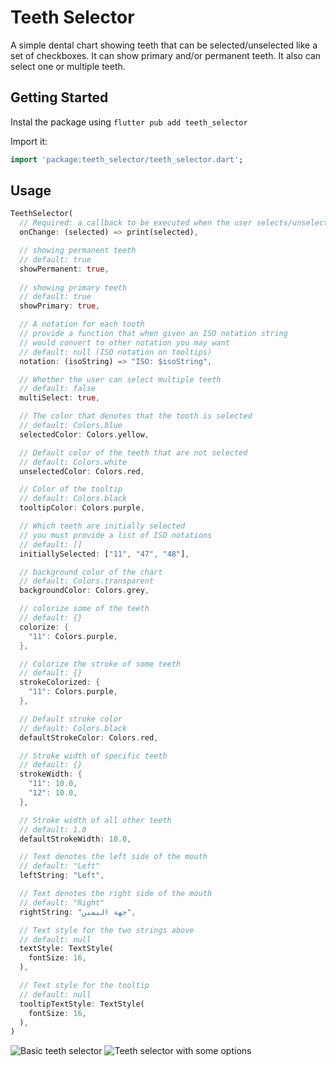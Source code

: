 # Teeth Selector

A simple dental chart showing teeth that can be selected/unselected like a set of checkboxes. It can show primary and/or permanent teeth. It also can select one or multiple teeth.

## Getting Started

Instal the package using `flutter pub add teeth_selector`

Import it:

```dart
import 'package:teeth_selector/teeth_selector.dart';
```

## Usage

```dart
TeethSelector(
  // Required: a callback to be executed when the user selects/unselects a tooth
  onChange: (selected) => print(selected),

  // showing permanent teeth
  // default: true
  showPermanent: true,
  
  // showing primary teeth
  // default: true
  showPrimary: true,

  // A notation for each tooth
  // provide a function that when given an ISO notation string
  // would convert to other notation you may want
  // default: null (ISO notation on tooltips)
  notation: (isoString) => "ISO: $isoString",

  // Whether the user can select multiple teeth
  // default: false
  multiSelect: true,

  // The color that denotes that the tooth is selected
  // default: Colors.blue
  selectedColor: Colors.yellow,

  // Default color of the teeth that are not selected
  // default: Colors.white
  unselectedColor: Colors.red,

  // Color of the tooltip
  // default: Colors.black
  tooltipColor: Colors.purple,

  // Which teeth are initially selected
  // you must provide a list of ISO notations
  // default: []
  initiallySelected: ["11", "47", "48"],

  // background color of the chart
  // default: Colors.transparent
  backgroundColor: Colors.grey,

  // colorize some of the teeth
  // default: {}
  colorize: {
    "11": Colors.purple,
  },

  // Colorize the stroke of some teeth
  // default: {}
  strokeColorized: {
    "11": Colors.purple,
  },

  // Default stroke color
  // default: Colors.black
  defaultStrokeColor: Colors.red,

  // Stroke width of specific teeth
  // default: {}
  strokeWidth: {
    "11": 10.0,
    "12": 10.0,
  },

  // Stroke width of all other teeth
  // default: 1.0
  defaultStrokeWidth: 10.0,

  // Text denotes the left side of the mouth
  // default: "Left"
  leftString: "Left",

  // Text denotes the right side of the mouth
  // default: "Right"
  rightString: "جهة اليمين",

  // Text style for the two strings above
  // default: null
  textStyle: TextStyle(
    fontSize: 16,
  ),

  // Text style for the tooltip
  // default: null
  tooltipTextStyle: TextStyle(
    fontSize: 16,
  ),
)
```

![Basic teeth selector](https://media.giphy.com/media/hsyt37quslXsBiXPch/giphy.gif)
![Teeth selector with some options](https://media.giphy.com/media/lwaapkEZp5jZKhjV5e/giphy.gif)